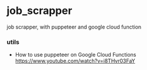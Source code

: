 # job_scrapper
job scrapper, with puppeteer and google cloud function

### utils
- How to use puppeteer on Google Cloud Functions https://www.youtube.com/watch?v=i8THvr03FaY
